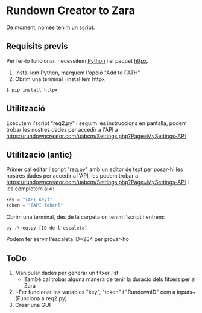 # Rundown Creator to Zara
De moment, només tenim un script. 

## Requisits previs
Per fer-lo funcionar, necessitem [Python](https://www.python.org/downloads/) i el paquet [httpx](https://pypi.org/project/httpx/).

1. Instal·lem Python, marquem l'opció "Add to PATH"
2. Obrim una terminal i instal·lem httpx
```
$ pip install httpx
```
## Utilització
Executem l'script "req2.py" i seguim les instruccions en pantalla, podem trobar les nostres dades per accedir a l'API a https://rundowncreator.com/uabcm/Settings.php?Page=MySettings-API

## Utilització (antic)
Primer cal editar l'script "req.py" amb un editor de text per posar-hi les nostres dades per accedir a l'API, les podem trobar a https://rundowncreator.com/uabcm/Settings.php?Page=MySettings-API i les completem així:

```python
key = "[API Key]"
token = "[API Token]"
```


Obrim una terminal, des de la carpeta on tenim l'script i entrem:

    py .\req.py [ID de l'escaleta]
    
Podem fer servir l'escaleta ID=234 per provar-ho
   
## ToDo
1. Manipular dades per generar un fitxer .lst
    * També cal trobar alguna manera de tenir la duració dels fitxers per al Zara
2. ~Fer funcionar les variables "key", "token" i "RundownID" com a inputs~ (Funciona a req2.py)
3. Crear una GUI
